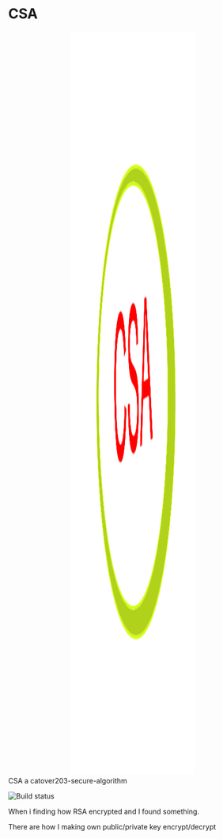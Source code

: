 # CSA
<div align="center"><img alt="CSA" src="https://github.com/Catover203/CSA/raw/main/CSA.png" width="250" height="1500"></div>
CSA a catover203-secure-algorithm

![Build status](https://travis-ci.org/php/php-src.svg?branch=master)

When i finding how RSA encrypted and I found something.

There are how I making own public/private key encrypt/decrypt
